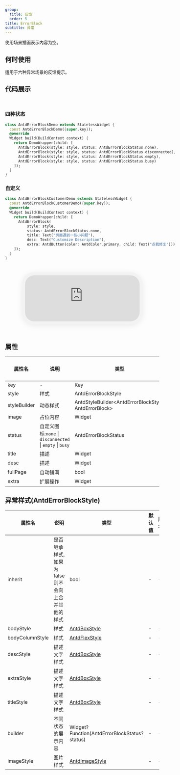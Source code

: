 ```yaml
---
group:
  title: 反馈
  order: 5
title: ErrorBlock
subtitle: 异常
---
```

使用场景插画表示内容为空。
## 何时使用
适用于六种异常场景的反馈提示。

## 代码展示

<div class='preview-container'>
<div>

### 四种状态


```dart
class AntdErrorBlockDemo extends StatelessWidget {
  const AntdErrorBlockDemo({super.key});
  @override
  Widget build(BuildContext context) {
    return DemoWrapper(child: [
      AntdErrorBlock(style: style, status: AntdErrorBlockStatus.none),
      AntdErrorBlock(style: style, status: AntdErrorBlockStatus.disconnected),
      AntdErrorBlock(style: style, status: AntdErrorBlockStatus.empty),
      AntdErrorBlock(style: style, status: AntdErrorBlockStatus.busy)
    ]);
  }
}

```

### 自定义


```dart
class AntdErrorBlockCustomerDemo extends StatelessWidget {
  const AntdErrorBlockCustomerDemo({super.key});
  @override
  Widget build(BuildContext context) {
    return DemoWrapper(child: [
      AntdErrorBlock(
          style: style,
          status: AntdErrorBlockStatus.none,
          title: Text("页面遇到一些小问题"),
          desc: Text("Customize Description"),
          extra: AntdButton(color: AntdColor.primary, child: Text("点我修复")))
    ]);
  }
}

```

</div>
<div class='phone-preview'>
<iframe src='https://opensourcenocode.github.io/antd-flutter?target=AntdErrorBlock'></iframe>
</div>
</div>

  <style>
.preview-container {
  display: flex;
  gap: 24px;
  margin: 32px 0;
  align-items: start;
}

.phone-preview {
  flex: 1;
  min-width: 375px;
  max-width: 375px;
  border: 10px solid #f3f3f3;
  border-radius: 40px;
  background: #fff;
  box-shadow: 0 4px 20px rgba(0, 0, 0, 0.08);
  overflow: hidden;
  height: 652px;
  width: 393px;
  position: sticky;
  top: 80px;
}

.phone-preview iframe {
  width: 100%;
  height: 100%;
  border: none;
}

.code-block {
  max-height: 100%;
  margin: 16px 0;
  overflow-y: scroll;
}

.dumi-default-source-code {
  margin: 0 !important;
}

.markdown .dumi-default-source-code >pre.prism-code {
  padding: 12px !important;
  font-size: 12px !important;
}

@media (max-width: 960px) {
  .preview-container {
    flex-direction: column;
  }
  
  .phone-preview {
    width: 100%;
    max-width: 375px;
    margin: 0 auto 24px;
    position: static;
  }
}

/* Dart 代码高亮主题 - 基于 VS Code 暗色主题优化 */
.prism-code {
  display: block;
  overflow-x: auto;
  padding: 1em;
  border-radius: 6px;
  font-family: 'Fira Code', 'Consolas', 'Monaco', monospace;
  font-size: 14px;
  line-height: 1.5;
  color: #d4d4d4;
  background: #1e1e1e;
}

/* 基础元素 */
.prism-code .hljs-keyword { color: #569cd6; font-weight: bold; }          /* 关键字 */
.prism-code .hljs-built_in { color: #4ec9b0; }                           /* 内置类型 */
.prism-code .hljs-type { color: #4ec9b0; }                               /* 类型声明 */
.prism-code .hljs-literal { color: #569cd6; }                            /* 字面量 */
.prism-code .hljs-number { color: #b5cea8; }                             /* 数字 */
.prism-code .hljs-string { color: #ce9178; }                             /* 字符串 */
.prism-code .hljs-comment { color: #6a9955; font-style: italic; }        /* 注释 */
.prism-code .hljs-meta { color: #9b9b9b; }                               /* 元信息 */

/* Dart 特有元素 */
.prism-code .hljs-constant { color: #4fc1ff; }                           /* const/final */
.prism-code .hljs-function { color: #dcdcaa; }                           /* 函数名 */
.prism-code .hljs-title.class_ { color: #4ec9b0; text-decoration: underline; } /* 类名 */
.prism-code .hljs-params { color: #9cdcfe; }                             /* 参数 */
.prism-code .hljs-variable { color: #9cdcfe; }                           /* 变量 */
.prism-code .hljs-annotation { color: #d4d4d4; background: #3a3a3a; }    /* 注解 */
.prism-code .hljs-punctuation { color: #d4d4d4; }                        /* 标点符号 */

/* 特殊增强 */
.prism-code .hljs-constructor { color: #c586c0; }                        /* 构造函数 */
.prism-code .hljs-named-parameter { color: #9cdcfe; font-style: italic; }/* 命名参数 */
.prism-code .hljs-generic { color: #4ec9b0; opacity: 0.8; }              /* 泛型符号 */
.prism-code .hljs-typedef { color: #4ec9b0; text-decoration: underline; }/* typedef */

/* 行号样式 (可选) */
.prism-code .hljs-ln-numbers {
  color: #858585;
  text-align: right;
  padding-right: 12px;
}
</style>

## 属性
| 属性名 | 说明 | 类型 | 默认值 | 版本 |
| --- | --- | --- | --- | --- |
| key | - | Key | - | - |
| style | 样式 | AntdErrorBlockStyle | - | - |
| styleBuilder | 动态样式 | AntdStyleBuilder&lt;AntdErrorBlockStyle, AntdErrorBlock&gt; | - | - |
| image | 占位内容 | Widget | - | - |
| status | 自定义图标:`none` \| `disconnected` \| `empty` \| `busy` | AntdErrorBlockStatus | - | - |
| title | 描述 | Widget | - | - |
| desc | 描述 | Widget | - | - |
| fullPage | 自动铺满 | bool | - | - |
| extra | 扩展操作 | Widget | - | - |


## 异常样式(AntdErrorBlockStyle) <a id='AntdErrorBlockStyle'></a>

| 属性名 | 说明 | 类型 | 默认值 | 版本 |
| --- | --- | --- | --- | --- |
| inherit | 是否继承样式,如果为false则不会向上合并其他的样式 | bool | - | - |
| bodyStyle | 样式 | [AntdBoxStyle](../components/antd-box/#AntdBoxStyle) | - | - |
| bodyColumnStyle | 样式 | [AntdFlexStyle](../components/antd-flex/#AntdFlexStyle) | - | - |
| descStyle | 描述文字样式 | [AntdBoxStyle](../components/antd-box/#AntdBoxStyle) | - | - |
| extraStyle | 描述文字样式 | [AntdBoxStyle](../components/antd-box/#AntdBoxStyle) | - | - |
| titleStyle | 描述文字样式 | [AntdBoxStyle](../components/antd-box/#AntdBoxStyle) | - | - |
| builder | 不同状态的展示内容 | Widget? Function(AntdErrorBlockStatus? status) | - | - |
| imageStyle | 图片样式 | [AntdImageStyle](../components/antd-image/#AntdImageStyle) | - | - |


